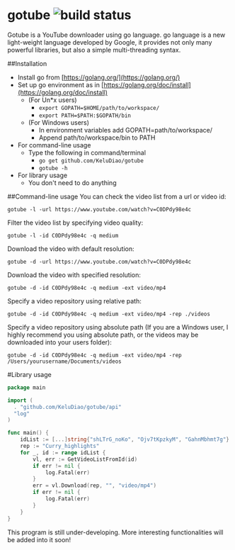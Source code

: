 # gotube ![build status](https://travis-ci.org/KeluDiao/gotube.svg?branch=master)
Gotube is a YouTube downloader using go language.
go language is a new light-weight language developed by Google, 
it provides not only many powerful libraries, but also a simple multi-threading syntax.

##Installation
- Install go from [https://golang.org/](https://golang.org/)
- Set up go environment as in [https://golang.org/doc/install](https://golang.org/doc/install)
  - (For Un*x users) 
  	- ```export GOPATH=$HOME/path/to/workspace/```
  	- ```export PATH=$PATH:$GOPATH/bin```
  - (For Windows users) 
  	- In environment variables add GOPATH=path/to/workspace/ 
  	- Append path/to/workspace/bin to PATH
- For command-line usage
  - Type the following in command/terminal
    - ```go get github.com/KeluDiao/gotube```
    - ```gotube -h```
- For library usage
  - You don't need to do anything

##Command-line usage
You can check the video list from a url or video id:
```
gotube -l -url https://www.youtube.com/watch?v=C0DPdy98e4c
```
Filter the video list by specifying video quality:
```
gotube -l -id C0DPdy98e4c -q medium
```
Download the video with default resolution:
```
gotube -d -url https://www.youtube.com/watch?v=C0DPdy98e4c
```
Download the video with specified resolution:
```
gotube -d -id C0DPdy98e4c -q medium -ext video/mp4
```
Specify a video repository using relative path:
```
gotube -d -id C0DPdy98e4c -q medium -ext video/mp4 -rep ./videos
```
Specify a video repository using absolute path (If you are a Windows user, I highly recommend you using absolute path, or the videos may be downloaded into your users folder):
```
gotube -d -id C0DPdy98e4c -q medium -ext video/mp4 -rep /Users/yourusername/Documents/videos
```

#Library usage
```go
package main

import (
  . "github.com/KeluDiao/gotube/api"
  "log"
)

func main() {
	idList := [...]string{"shLTrG_noKo", "Ojv7tKpzkyM", "GahnMbhmt7g"}
	rep := "Curry_highlights"
	for _, id := range idList {
		vl, err := GetVideoListFromId(id)
		if err != nil {
			log.Fatal(err)
		}
		err = vl.Download(rep, "", "video/mp4")
		if err != nil {
			log.Fatal(err)
		}
	}
}
```

This program is still under-developing. More interesting functionalities will be added into it soon! 
